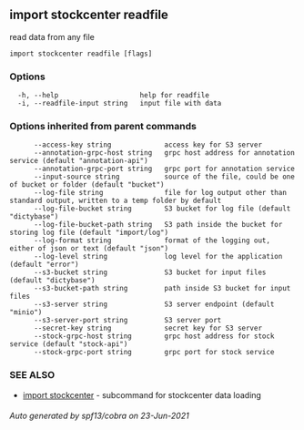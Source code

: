 ## import stockcenter readfile

read data from any file

```
import stockcenter readfile [flags]
```

### Options

```
  -h, --help                    help for readfile
  -i, --readfile-input string   input file with data
```

### Options inherited from parent commands

```
      --access-key string             access key for S3 server
      --annotation-grpc-host string   grpc host address for annotation service (default "annotation-api")
      --annotation-grpc-port string   grpc port for annotation service
      --input-source string           source of the file, could be one of bucket or folder (default "bucket")
      --log-file string               file for log output other than standard output, written to a temp folder by default
      --log-file-bucket string        S3 bucket for log file (default "dictybase")
      --log-file-bucket-path string   S3 path inside the bucket for storing log file (default "import/log")
      --log-format string             format of the logging out, either of json or text (default "json")
      --log-level string              log level for the application (default "error")
      --s3-bucket string              S3 bucket for input files (default "dictybase")
      --s3-bucket-path string         path inside S3 bucket for input files
      --s3-server string              S3 server endpoint (default "minio")
      --s3-server-port string         S3 server port
      --secret-key string             secret key for S3 server
      --stock-grpc-host string        grpc host address for stock service (default "stock-api")
      --stock-grpc-port string        grpc port for stock service
```

### SEE ALSO

* [import stockcenter](import_stockcenter.md)	 - subcommand for stockcenter data loading

###### Auto generated by spf13/cobra on 23-Jun-2021
